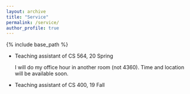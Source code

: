 ```yaml
---
layout: archive
title: "Service"
permalink: /service/
author_profile: true
---
```


{% include base_path %}

* Teaching assistant of CS 564, 20 Spring

  I will do my office hour in another room (not 4360). Time and location will be available soon.

* Teaching assistant of CS 400, 19 Fall 
